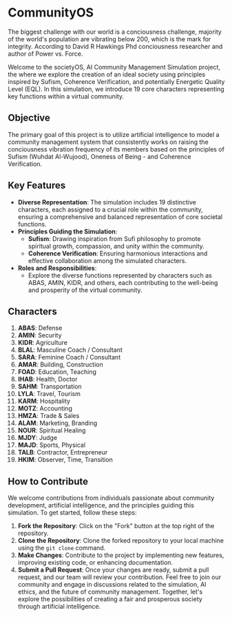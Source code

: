 # CommunityOS

The biggest challenge with our world is a conciousness challenge, majority of the world's population are vibrating below 200, which is the mark for integrity. According to David R Hawkings Phd conciousness researcher and author of Power vs. Force.

Welcome to the societyOS, AI Community Management Simulation project, the where we explore the creation of an ideal society using principles inspired by Sufism, Coherence Verification, and potentially Energetic Quality Level (EQL). In this simulation, we introduce 19 core characters representing key functions within a virtual community.

## Objective
The primary goal of this project is to utilize artificial intelligence to model a community management system that consistently works on raising the conciousness vibration frequency of its members based on the principles of Sufism (Wuhdat Al-Wujood), Oneness of Being - and Coherence Verification. 

## Key Features
- **Diverse Representation**: The simulation includes 19 distinctive characters, each assigned to a crucial role within the community, ensuring a comprehensive and balanced representation of core societal functions.
- **Principles Guiding the Simulation**:
  - **Sufism**: Drawing inspiration from Sufi philosophy to promote spiritual growth, compassion, and unity within the community.
  - **Coherence Verification**: Ensuring harmonious interactions and effective collaboration among the simulated characters.
- **Roles and Responsibilities**:
  - Explore the diverse functions represented by characters such as ABAS, AMIN, KIDR, and others, each contributing to the well-being and prosperity of the virtual community.
## Characters
1. **ABAS**: Defense
2. **AMIN**: Security
3. **KIDR**: Agriculture
4. **BLAL**: Masculine Coach / Consultant
5. **SARA**: Feminine Coach / Consultant
6. **AMAR**: Building, Construction
7. **FOAD**: Education, Teaching
8. **IHAB**: Health, Doctor
9. **SAHM**: Transportation
10. **LYLA**: Travel, Tourism
11. **KARM**: Hospitality
12. **MOTZ**: Accounting
13. **HMZA**: Trade & Sales
14. **ALAM**: Marketing, Branding
15. **NOUR**: Spiritual Healing
16. **MJDY**: Judge
17. **MAJD**: Sports, Physical
18. **TALB**: Contractor, Entrepreneur
19. **HKIM**: Observer, Time, Transition
## How to Contribute
We welcome contributions from individuals passionate about community development, artificial intelligence, and the principles guiding this simulation. To get started, follow these steps:
1. **Fork the Repository**: Click on the "Fork" button at the top right of the repository.
2. **Clone the Repository**: Clone the forked repository to your local machine using the `git clone` command.
3. **Make Changes**: Contribute to the project by implementing new features, improving existing code, or enhancing documentation.
4. **Submit a Pull Request**: Once your changes are ready, submit a pull request, and our team will review your contribution.
Feel free to join our community and engage in discussions related to the simulation, AI ethics, and the future of community management. Together, let's explore the possibilities of creating a fair and prosperous society through artificial intelligence.
